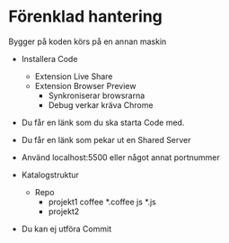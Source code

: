 # Förenklad hantering

Bygger på koden körs på en annan maskin

* Installera Code
	* Extension Live Share
	* Extension Browser Preview
		* Synkroniserar browsrarna
		* Debug verkar kräva Chrome

* Du får en länk som du ska starta Code med.
* Du får en länk som pekar ut en Shared Server
* Använd localhost:5500 eller något annat portnummer

* Katalogstruktur
	* Repo
		* projekt1
			coffee
				*.coffee
			js
				*.js
		* projekt2

* Du kan ej utföra Commit

